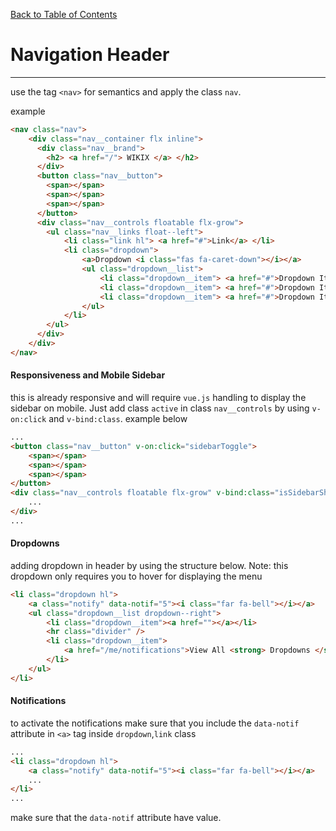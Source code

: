 [Back to Table of Contents](https://github.com/jkbicbic/XUI)

# Navigation Header
----
use the tag `<nav>` for semantics and apply the class `nav`.

example
```HTML
<nav class="nav">
    <div class="nav__container flx inline">
      <div class="nav__brand">
        <h2> <a href="/"> WIKIX </a> </h2>
      </div>
      <button class="nav__button">
        <span></span>
        <span></span>
        <span></span>
      </button>
      <div class="nav__controls floatable flx-grow">
        <ul class="nav__links float--left">
            <li class="link hl"> <a href="#">Link</a> </li>
            <li class="dropdown">
                <a>Dropdown <i class="fas fa-caret-down"></i></a>
                <ul class="dropdown__list">
                    <li class="dropdown__item"> <a href="#">Dropdown Item</a> </li>
                    <li class="dropdown__item"> <a href="#">Dropdown Item</a> </li>
                    <li class="dropdown__item"> <a href="#">Dropdown Item</a> </li>
                </ul>
            </li>
        </ul>
      </div>
    </div>
</nav>
```

#### Responsiveness and Mobile Sidebar

this is already responsive and will require `vue.js` handling to display the sidebar on mobile. Just add class `active` in class `nav__controls` by using `v-on:click` and `v-bind:class`. example below

```HTML
...
<button class="nav__button" v-on:click="sidebarToggle">
    <span></span>
    <span></span>
    <span></span>
</button>
<div class="nav__controls floatable flx-grow" v-bind:class="isSidebarShown ? 'active': ''">
    ...
</div>
...
```
#### Dropdowns
adding dropdown in header by using the structure below. Note: this dropdown only requires you to hover for displaying the menu

```HTML
<li class="dropdown hl">
    <a class="notify" data-notif="5"><i class="far fa-bell"></i></a>
    <ul class="dropdown__list dropdown--right">
        <li class="dropdown__item"><a href=""></a></li>
        <hr class="divider" />
        <li class="dropdown__item">
            <a href="/me/notifications">View All <strong> Dropdowns </strong></a>
        </li>
    </ul>
</li>
```

#### Notifications

to activate the notifications make sure that you include the `data-notif` attribute in `<a>` tag inside `dropdown`,`link` class

```HTML
...
<li class="dropdown hl">
    <a class="notify" data-notif="5"><i class="far fa-bell"></i></a>
    ...
</li>
...
```
make sure that the `data-notif` attribute have value.
